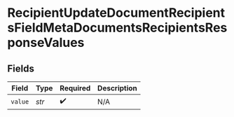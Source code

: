 # RecipientUpdateDocumentRecipientsFieldMetaDocumentsRecipientsResponseValues


## Fields

| Field              | Type               | Required           | Description        |
| ------------------ | ------------------ | ------------------ | ------------------ |
| `value`            | *str*              | :heavy_check_mark: | N/A                |